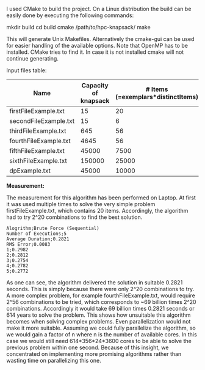 I used CMake to build the project. On a Linux distribution the build can be easily done by executing the following commands:

mkdir build
cd build
cmake /path/to/hpc-knapsack/
make

This will generate Unix Makefiles. Alternatively the cmake-gui can be used for easier handling of the available options.
Note that OpenMP has to be installed. CMake tries to find it. In case it is not installed cmake will not continue generating.


Input files table:

| Name                  | Capacity of knapsack | # Items (=exemplars*distinctItems) |
|-----------------------|----------------------|------------------------------------|
| firstFileExample.txt  | 15                   | 20                                 |
| secondFileExample.txt | 15                   | 6                                  |
| thirdFileExample.txt  | 645                  | 56                                 |
| fourthFileExample.txt | 4645                 | 56                                 |
| fifthFileExample.txt  | 45000                | 7500                               |
| sixthFileExample.txt  | 150000               | 25000                              |
| dpExample.txt         | 45000                | 10000                              |

**Measurement:**

The measurement for this algorithm has been performed on Laptop. At first it was used multiple times to solve the very simple problem firstFileExample.txt, which contains 20 items. Accordingly, the algorithm had to try 2^20 combinations to find the best solution.

~~~
Alogrithm;Brute Force (Sequential)
Number of Executions;5
Average Duration;0.2821
RMS Error;0.0083
1;0.2982
2;0.2812
3;0.2754
4;0.2782
5;0.2772
~~~

As one can see, the algorithm delivered the solution in suitable 0.2821 seconds. This is simply because there were only 2^20 combinations to try. A more complex problem, for example fourthFileExample.txt, would require 2^56 combinations to be tried, which corresponds to ~69 billion times 2^20 combinations. Accordingly it would take 69 billion times 0.2821 seconds or 614 years to solve the problem. This shows how unsuitable this algorithm becomes when solving complex problems. Even parallelization would not make it more suitable. Assuming we could fully parallelize the algorithm, so we would gain a factor of n where n is the number of available cores. In this case we would still need 614\*356\*24\*3600 cores to be able to solve the previous problem within one second. Because of this insight, we concentrated on implementing more promising algorithms rather than wasting time on parallelizing this one.